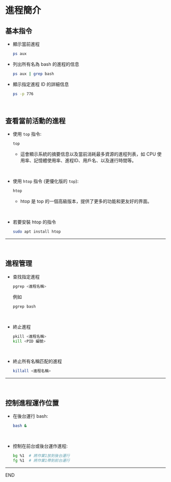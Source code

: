 # 進程簡介

## 基本指令

- 顯示當前進程
  ```bash
  ps aux
  ```

- 列出所有名為 bash 的進程的信息
  ```bash
  ps aux | grep bash
  ```

- 顯示指定進程 ID 的詳細信息
  ```bash
  ps -p 776
  ```

</br>

## 查看當前活動的進程

- 使用 `top` 指令:
  ```bash
  top
  ```
    - 這會顯示系統的摘要信息以及當前消耗最多資源的進程列表，如 CPU 使用率、記憶體使用率、進程ID、用戶名、以及運行時間等。

</br>

- 使用 `htop` 指令 (更優化版的 `top`):
  ```bash
  htop
  ```
    - htop 是 top 的一個高級版本，提供了更多的功能和更友好的界面。

</br>

- 若要安裝 htop 的指令
  ```bash
  sudo apt install htop
  ```

---

</br>

## 進程管理

- 查找指定進程
  ```bash
  pgrep <進程名稱>
  ```

  例如
  ```bash
  pgrep bash
  ```

</br>

- 終止進程
  ```bash
  pkill <進程名稱>
  kill <PID 編號>
  ```

</br>

- 終止所有名稱匹配的進程
  ```bash
  killall <進程名稱>
  ```

---

</br>

## 控制進程運作位置

- 在後台運行 bash:
  ```bash
  bash &
  ```

</br>

- 控制在前台或後台運作進程:
  ```bash
  bg %1  # 將作業1放到後台運行
  fg %1  # 將作業1帶到前台運行
  ```

---

END
